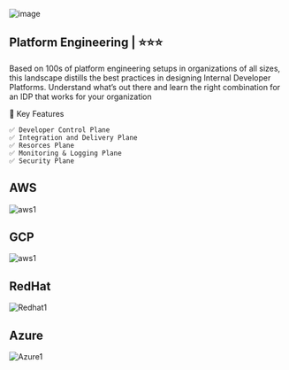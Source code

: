 ![image](https://github.com/user-attachments/assets/0ceeb685-b8e5-4f90-8d77-00cdc23dbd87)



## Platform Engineering  | ⭐⭐⭐
Based on 100s of platform engineering setups in organizations of all sizes, this landscape distills the best practices in designing Internal Developer Platforms. Understand what’s out there and learn the right combination for an IDP that works for your organization 



🚀  Key Features
```
✅ Developer Control Plane 
✅ Integration and Delivery Plane 
✅ Resorces Plane
✅ Monitoring & Logging Plane
✅ Security Plane 
```


## AWS 
![aws1](https://github.com/user-attachments/assets/4bdcfd7e-cdba-41a4-99d0-9da50fd02217)

## GCP
![aws1](https://github.com/user-attachments/assets/450d89b4-8474-4971-8fc2-2e0b1cc5e7fc)

## RedHat
![Redhat1](https://github.com/user-attachments/assets/97c81253-cc65-4f15-a38f-ccc9a29ee914)

## Azure
![Azure1](https://github.com/user-attachments/assets/bf21d8f4-28df-45d5-a6b9-d432f2a170a3)



